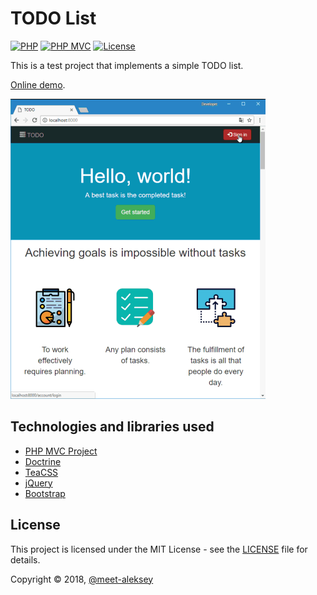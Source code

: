 # TODO List

[![PHP](https://img.shields.io/badge/PHP-%3E%3D7.0-blue.svg?style=flat)](http://php.net)
[![PHP MVC](https://img.shields.io/badge/PHP%20MVC-1.0-blue.svg?style=flat)](https://github.com/php-mvc-project/php-mvc)
[![License](https://img.shields.io/github/license/meet-aleksey/php-todolist.svg?style=flat)](LICENSE)

This is a test project that implements a simple TODO list.

[Online demo](http://todo---list.000webhostapp.com).

[![Preview](content/images/preview.gif)](http://todo---list.000webhostapp.com)

## Technologies and libraries used

* [PHP MVC Project](https://github.com/php-mvc-project/php-mvc)
* [Doctrine](https://www.doctrine-project.org/)
* [TeaCSS](http://teacss.org/)
* [jQuery](https://jquery.com/)
* [Bootstrap](https://getbootstrap.com/)

## License

This project is licensed under the MIT License - see the [LICENSE](LICENSE) file for details.

Copyright © 2018, [@meet-aleksey](https://github.com/meet-aleksey)